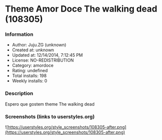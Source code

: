 # Theme Amor Doce The walking dead (108305)

### Information
- Author: Juju.ZG (unknown)
- Created at: unknown
- Updated at: 12/14/2014, 7:12:45 PM
- License: NO-REDISTRIBUTION
- Category: amordoce
- Rating: undefined
- Total installs: 198
- Weekly installs: 0


### Description
Espero que gostem theme The walking dead


### Screenshots (links to userstyles.org)
![https://userstyles.org/style_screenshots/108305-after.png](https://userstyles.org/style_screenshots/108305-after.png)



